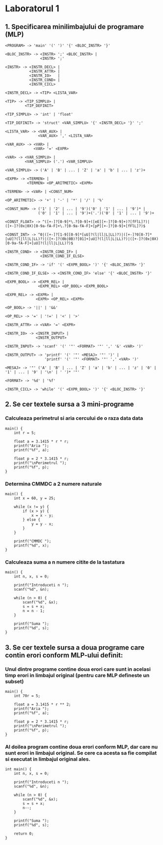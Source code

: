 # Laboratorul 1


## 1. Specificarea minilimbajului de programare (MLP)

```
<PROGRAM> -> 'main' '(' ')' '{' <BLOC_INSTR> '}'

<BLOC_INSTR> -> <INSTR> ';' <BLOC_INSTR> | 
                <INSTR> ';'
                
<INSTR> -> <INSTR_DECL> |
           <INSTR_ATTR> |
           <INSTR_IO>   |
           <INSTR_COND> |
           <INSTR_CICL>
           
<INSTR_DECL> -> <TIP> <LISTA_VAR>

<TIP> -> <TIP_SIMPLU> |
         <TIP_DEFINIT>
         
<TIP_SIMPLU> -> 'int' | 'float'
         
<TIP_DEFINIT> -> 'struct' <VAR_SIMPLU> '{' <INSTR_DECL> '}' ';'
         
<LISTA_VAR> -> <VAR_AUX> |
               <VAR_AUX> ',' <LISTA_VAR>
               
<VAR_AUX> -> <VAR> | 
             <VAR> '=' <EXPR>
             
<VAR> -> <VAR_SIMPLU> | 
         <VAR_SIMPLU> ('.') <VAR_SIMPLU>

<VAR_SIMPLU> -> ('A' | 'B' | ... | 'Z' | 'a' | 'b' | ... | 'z')+

<EXPR> -> <TERMEN> |
          <TERMEN> <OP_ARITMETIC> <EXPR>
          
<TERMEN> -> <VAR> | <CONST_NUM>

<OP_ARITMETIC> -> '+' | '-' | '*' | '/' | '%'

<CONST_NUM> -> ('1' | '2' | ... | '9')('0' | '1' | ... | '9')* | 
               ('0' | '1' | ... | '9')+('.')('0' | '1' | ... | '9')+
               
<CONST_FLOAT> -> ^([+-]?[0-9]*\.?[0-9]+([eE][+-]?[0-9]+)?[fFlL]?)|([+-]?(0x|0X)[0-9a-fA-F]+\.?[0-9a-fA-F]+[pP][+-]?[0-9]+[fFlL]?)$

<CONST_INT> -> ^0|([+-]?[1-9][0-9]*[uU]?(l|ll|L|LL)?)|([+-]?0[0-7]*[uU]?(l|ll|L|LL)?)|([+-]?(0b|0B)?[01]+[uU]?(l|ll|L|LL)?)|([+-]?(0x|0X)[0-9a-fA-F]+[uU]?(l|ll|L|LL)?)$

<INSTR_COND> -> <INSTR_COND_IF> |
                <INSTR_COND_IF_ELSE>
                
<INSTR_COND_IF> -> 'if' '(' <EXPR_BOOL> ')' '{' <BLOC_INSTR> '}'

<INSTR_COND_IF_ELSE> -> <INSTR_COND_IF> 'else' '{' <BLOC_INSTR> '}'

<EXPR_BOOL> -> <EXPR_REL> |
               <EXPR_REL> <OP_BOOL> <EXPR_BOOL>
               
<EXPR_REL> -> <EXPR> |
              <EXPR> <OP_REL> <EXPR>
             
<OP_BOOL> -> '||' | '&&'

<OP_REL> -> '=' | '!=' | '<' | '>'

<INSTR_ATTR> -> <VAR> '=' <EXPR>

<INSTR_IO> -> <INSTR_INPUT> |
              <INSTR_OUTPUT>
              
<INSTR_INPUT> -> 'scanf' '(' '"' <FORMAT> '"' ',' '&' <VAR> ')'
                
<INSTR_OUTPUT> -> 'printf' '(' '"' <MESAJ> '"' ')' |
                  'printf' '(' '"' <FORMAT> '"' ',' <VAR> ')'
                 
<MESAJ> -> '"' ('A' | 'B' | ... | 'Z' | 'a' | 'b' | ... | 'z' | '0' | '1' | ... | '9' | '\n' | ' ')* '"'

<FORMAT> -> '%d' | '%f'

<INSTR_CICL> -> 'while' '(' <EXPR_BOOL> ')' '{' <BLOC_INSTR> '}'
```

## 2. Se cer textele sursa a 3 mini-programe

### Calculeaza perimetrul si aria cercului de o raza data data

```
main() {
    int r = 5;
    
    float a = 3.1415 * r * r;
    printf("Aria ");
    printf("%f", a);
    
    float p = 2 * 3.1415 * r;
    printf("\nPerimetrul ");
    printf("%f", p);
}
```


### Determina CMMDC a 2 numere naturale

```
main() {
    int x = 60, y = 25;
    
    while (x != y) {
        if (x > y) {
            x = x - y;
        } else {
            y = y - x;
        }
    }
    
    printf("CMMDC ");
    printf("%d", x);
}
```


### Calculeaza suma a n numere citite de la tastatura

```
main() {
    int n, x, s = 0;
    
    printf("Introduceti n ");
    scanf("%d", &n);
    
    while (n > 0) {
        scanf("%d", &x);
        s = s + x;
        n = n - 1;
    }
    
    printf("Suma ");
    printf("%d", s);
}
```

## 3. Se cer textele sursa a doua programe care contin erori conform MLP-ului definit:

### Unul dintre programe contine doua erori care sunt in acelasi timp erori in limbajul original (pentru care MLP defineste un subset)

```
main() {
    int 70r = 5;
    
    float a = 3.1415 * r ** 2;
    printf("Aria ");
    printf("%f", a);
    
    float p = 2 * 3.1415 * r;
    printf("\nPerimetrul ");
    printf("%f", p);
}
```

### Al doilea program contine doua erori conform MLP, dar care nu sunt erori in limbajul original. Se cere ca acesta sa fie compilat si executat in limbajul original ales.

```
int main() {
    int n, x, s = 0;
    
    printf("Introduceti n ");
    scanf("%d", &n);
    
    while (n > 0) {
        scanf("%d", &x);
        s = s + x;
        n--;
    }
    
    printf("Suma ");
    printf("%d", s);
    
    return 0;
}
```